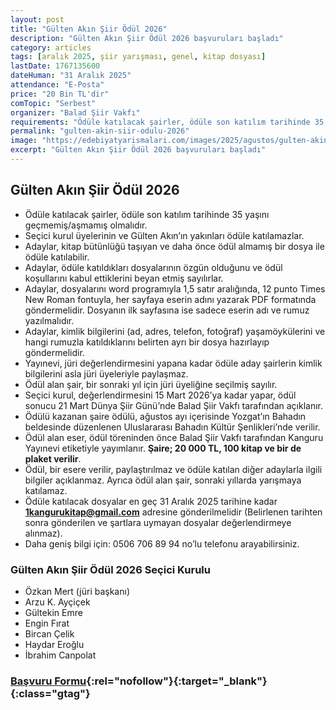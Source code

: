 ```yaml
---
layout: post
title: "Gülten Akın Şiir Ödül 2026"
description: "Gülten Akın Şiir Ödül 2026 başvuruları başladı"
category: articles
tags: [aralık 2025, şiir yarışması, genel, kitap dosyası]
lastDate: 1767135600
dateHuman: "31 Aralık 2025"
attendance: "E-Posta"
price: "20 Bin TL'dir"
comTopic: "Serbest"
organizer: "Balad Şiir Vakfı"
requirements: "Ödüle katılacak şairler, ödüle son katılım tarihinde 35 yaşını geçmemiş/aşmamış olmalıdır"
permalink: "gulten-akin-siir-odulu-2026"
image: "https://edebiyatyarismalari.com/images/2025/agustos/gulten-akin-siir-odulu.jpg"
excerpt: "Gülten Akın Şiir Ödül 2026 başvuruları başladı"
---
```


## Gülten Akın Şiir Ödül 2026

- Ödüle katılacak şairler, ödüle son katılım tarihinde 35 yaşını geçmemiş/aşmamış olmalıdır.  
- Seçici kurul üyelerinin ve Gülten Akın’ın yakınları ödüle katılamazlar.  
- Adaylar, kitap bütünlüğü taşıyan ve daha önce ödül almamış bir dosya ile ödüle katılabilir.
- Adaylar, ödüle katıldıkları dosyalarının özgün olduğunu ve ödül koşullarını kabul ettiklerini beyan etmiş sayılırlar.
- Adaylar, dosyalarını word programıyla 1,5 satır aralığında, 12 punto Times New Roman fontuyla, her sayfaya eserin adını yazarak PDF formatında göndermelidir. Dosyanın ilk sayfasına ise sadece eserin adı ve rumuz yazılmalıdır.  
- Adaylar, kimlik bilgilerini (ad, adres, telefon, fotoğraf) yaşamöykülerini ve hangi rumuzla katıldıklarını belirten ayrı bir dosya hazırlayıp göndermelidir.  
- Yayınevi, jüri değerlendirmesini yapana kadar ödüle aday şairlerin kimlik bilgilerini asla jüri üyeleriyle paylaşmaz.  
- Ödül alan şair, bir sonraki yıl için jüri üyeliğine seçilmiş sayılır.
- Seçici kurul, değerlendirmesini 15 Mart 2026’ya kadar yapar, ödül sonucu 21 Mart Dünya Şiir Günü’nde Balad Şiir Vakfı tarafından açıklanır.
- Ödülü kazanan şaire ödülü, ağustos ayı içerisinde Yozgat’ın Bahadın beldesinde düzenlenen Uluslararası Bahadın Kültür Şenlikleri’nde verilir.
- Ödül alan eser, ödül töreninden önce Balad Şiir Vakfı tarafından Kanguru Yayınevi etiketiyle yayımlanır. **Şaire; 20 000 TL, 100 kitap ve bir de plaket verilir**.
- Ödül, bir esere verilir, paylaştırılmaz ve ödüle katılan diğer adaylarla ilgili bilgiler açıklanmaz. Ayrıca ödül alan şair, sonraki yıllarda yarışmaya katılamaz.
- Ödüle katılacak dosyalar en geç 31 Aralık 2025 tarihine kadar **1kangurukitap@gmail.com** adresine gönderilmelidir (Belirlenen tarihten sonra gönderilen ve şartlara uymayan dosyalar değerlendirmeye alınmaz).  
- Daha geniş bilgi için: 0506 706 89 94 no’lu telefonu arayabilirsiniz.

### Gülten Akın Şiir Ödül 2026 Seçici Kurulu
- Özkan Mert (jüri başkanı)
- Arzu K. Ayçiçek
- Gültekin Emre
- Engin Fırat
- Bircan Çelik
- Haydar Eroğlu
- İbrahim Canpolat

### [Başvuru Formu](https://www.tbd.org.tr/turkiye-bilisim-dergisi-2025-bilimkurgu-oyku-yarismasi/?ref=edebiyatyarismalari.com){:rel="nofollow"}{:target="_blank"}{:class="gtag"}